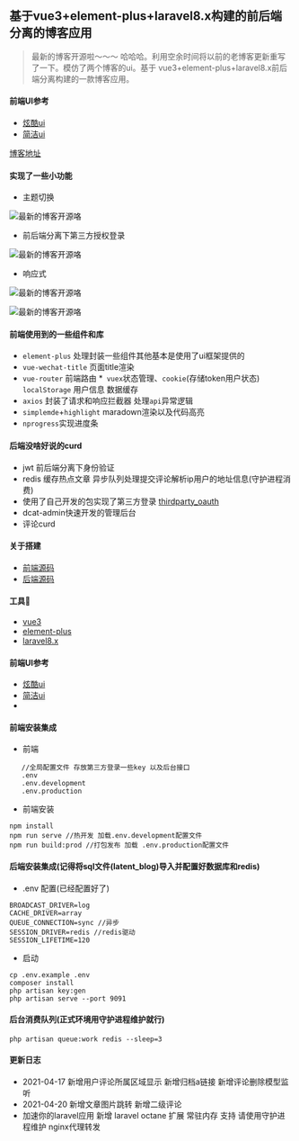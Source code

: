## 基于vue3+element-plus+laravel8.x构建的前后端分离的博客应用

> 最新的博客开源啦～～～ 哈哈哈。利用空余时间将以前的老博客更新重写了一下。模仿了两个博客的ui。基于 vue3+element-plus+laravel8.x前后端分离构建的一款博客应用。

#### 前端UI参考
 * [炫酷ui](https://88250.b3log.org/)
 * [简洁ui](https://www.louislivi.com/)
 
 
[博客地址](https://pltrue.top/)


#### 实现了一些小功能

* 主题切换

![最新的博客开源咯](https://cdn.learnku.com/uploads/images/202104/27/32593/75p9l93jEn.gif!large)

* 前后端分离下第三方授权登录

![最新的博客开源咯](https://cdn.learnku.com/uploads/images/202104/27/32593/3odHRNEdIO.gif!large)
* 响应式

![最新的博客开源咯](https://cdn.learnku.com/uploads/images/202104/27/32593/Fshu0ybfGF.png!large)

![最新的博客开源咯](https://cdn.learnku.com/uploads/images/202104/27/32593/dKLNrACCAC.png!large)
  


#### 前端使用到的一些组件和库
   * `element-plus` 处理封装一些组件其他基本是使用了ui框架提供的
   * `vue-wechat-title` 页面title渲染
   * `vue-router` 前端路由
   *` vuex`状态管理、`cookie`(存储token用户状态) `localStorage` 用户信息 数据缓存
   * `axios` 封装了请求和响应拦截器 处理`api`异常逻辑
   * `simplemde`+`highlight` maradown渲染以及代码高亮
   * `nprogress`实现进度条
   
   
#### 后端没啥好说的curd
  *  jwt 前后端分离下身份验证
  *  redis 缓存热点文章 异步队列处理提交评论解析ip用户的地址信息(守护进程消费)
  *  使用了自己开发的包实现了第三方登录 [thirdparty_oauth](https://github.com/pl1998/thirdparty_oauth)
  * dcat-admin快速开发的管理后台
  * 评论curd
  
 
 #### 关于搭建 
 
  * [前端源码](/app/)
  * [后端源码](/apiblog/)
  
#### 工具🔧  
  * [vue3](https://www.vue3js.cn/docs/zh)
  * [element-plus](https://github.com/element-plus/element-plus)
  * [laravel8.x](https://learnku.com/docs/laravel/8.x/upgrade/9352)
  
#### 前端UI参考
  * [炫酷ui](https://88250.b3log.org/)
  * [简洁ui](https://www.louislivi.com/)
  *

 
#### 前端安装集成

  * 前端
```shell script
   //全局配置文件 存放第三方登录一些key 以及后台接口
   .env
   .env.development
   .env.production
```  
  * 前端安装
  ```shell script
npm install
npm run serve //热开发 加载.env.development配置文件
npm run build:prod //打包发布 加载 .env.production配置文件
```

#### 后端安装集成(记得将sql文件(latent_blog)导入并配置好数据库和redis)
  * .env 配置(已经配置好了)

```shell script
BROADCAST_DRIVER=log 
CACHE_DRIVER=array 
QUEUE_CONNECTION=sync //异步
SESSION_DRIVER=redis //redis驱动
SESSION_LIFETIME=120

```
  * 启动 
```shell script
cp .env.example .env
composer install
php artisan key:gen
php artisan serve --port 9091
```   
#### 后台消费队列(正式环境用守护进程维护就行)
```shell script
php artisan queue:work redis --sleep=3
```

#### 更新日志 
  * 2021-04-17 新增用户评论所属区域显示 新增归档a链接 新增评论删除模型监听
  * 2021-04-20 新增文章图片跳转 新增二级评论
  * 加速你的laravel应用 新增 laravel octane 扩展 常驻内存 支持 请使用守护进程维护 nginx代理转发 
  
